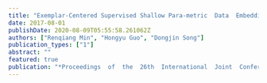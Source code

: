 ```yaml
---
title: "Exemplar-Centered Supervised Shallow Para-metric  Data  Embedding"
date: 2017-08-01
publishDate: 2020-08-09T05:55:58.261062Z
authors: ["Renqiang Min", "Hongyu Guo", "Dongjin Song"]
publication_types: ["1"]
abstract: ""
featured: true
publication: "*Proceedings  of  the  26th  International  Joint  Conference  on  Artificial Intelligence (IJCAI)*"
---
```

